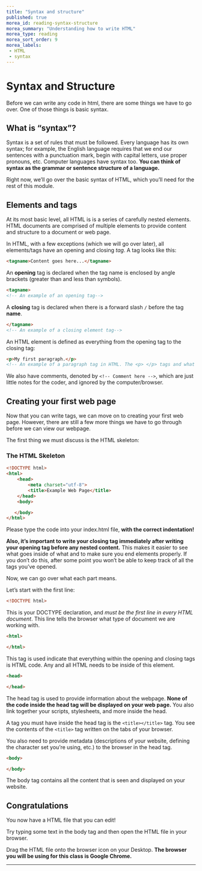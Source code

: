 ```yaml
---
title: "Syntax and structure"
published: true
morea_id: reading-syntax-structure
morea_summary: "Understanding how to write HTML"
morea_type: reading
morea_sort_order: 9
morea_labels:
 - HTML
 - syntax
---
```


# Syntax and Structure

Before we can write any code in html, there are some things we have to go over. One of those things is basic syntax. 

## What is “syntax”?

Syntax is a set of rules that must be followed. Every language has its own syntax; for example, the English language requires that we end our sentences with a punctuation mark, begin with capital letters, use proper pronouns, etc. Computer languages have syntax too. **You can think of syntax as the grammar or sentence structure of a language.**

Right now, we’ll go over the basic syntax of HTML, which you’ll need for the rest of this module.

## Elements and tags

At its most basic level, all HTML is is a series of carefully nested elements. HTML documents are comprised of multiple elements to provide content and structure to a document or web page.

In HTML, with a few exceptions (which we will go over later), all elements/tags have an opening and closing _tag_. A tag looks like this:

```html
<tagname>Content goes here...</tagname>
```

An **opening** tag is declared when the tag name is enclosed by angle brackets (greater than and less than symbols).

```html
<tagname>
<!-- An example of an opening tag-->
```

A **closing** tag is declared when there is a forward slash `/` before the tag **name**.

```html
</tagname>
<!-- An example of a closing element tag-->
```

An HTML element is defined as everything from the opening tag to the closing tag:

```html
<p>My first paragraph.</p>
<!-- An example of a paragraph tag in HTML. The <p> </p> tags and what goes inside is considered a single element in HTML-->
```
We also have comments, denoted by `<!-- Comment here -->`, which are just little notes for the coder, and ignored by the computer/browser. 

## Creating your first web page

Now that you can write tags, we can move on to creating your first web page.
However, there are still a few more things we have to go through before we can view our webpage.

The first thing we must discuss is the HTML skeleton:

### The HTML Skeleton
```html
<!DOCTYPE html>
<html>
    <head>
        <meta charset="utf-8">
        <title>Example Web Page</title>
    </head>
    <body>

   </body>
</html>
```

Please type the code into your index.html file, **with the correct indentation!**

**Also, it’s important to write your closing tag immediately after writing your opening tag before any nested content.** This makes it easier to see what goes inside of what and to make sure you end elements properly. If you don’t do this, after some point you won’t be able to keep track of all the tags you’ve opened.

Now, we can go over what each part means. 

Let’s start with the first line:

```html
<!DOCTYPE html>
```

This is your DOCTYPE declaration, and _must be the first line in every HTML document_. This line tells the browser what type of document we are working with. 

```html
<html>

</html>
```

This tag is used indicate that everything within the opening and closing tags is HTML code. Any and all HTML needs to be inside of this element.

```html
<head>

</head>
```

The head tag is used to provide information about the webpage. **None of the code inside the head tag will be displayed on your web page.** You also link together your scripts, stylesheets, and more inside the head.

A tag you must have inside the head tag is the `<title></title>` tag. You see the contents of the `<title>` tag written on the tabs of your browser. 

You also need to provide metadata (descriptions of your website, defining the character set you’re using, etc.) to the browser in the head tag. 

```html
<body>

</body>
```

The body tag contains all the content that is seen and displayed on your website. 

## Congratulations

You now have a HTML file that you can edit!

Try typing some text in the body tag and then open the HTML file in your browser.

Drag the HTML file onto the browser icon on your Desktop. **The browser you will be using for this class is Google Chrome.**

---


